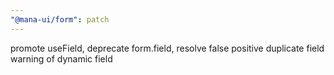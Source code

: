 ```yaml
---
"@mana-ui/form": patch
---
```


promote useField, deprecate form.field, resolve false positive duplicate field warning of dynamic field

